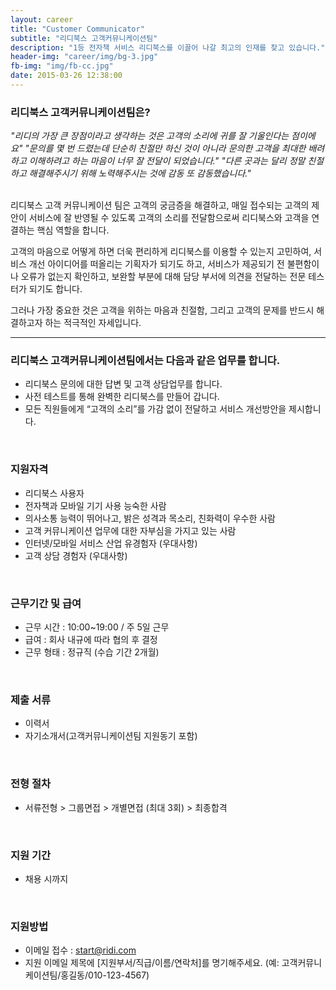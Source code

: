 ```yaml
---
layout: career
title: "Customer Communicator"
subtitle: "리디북스 고객커뮤니케이션팀"
description: "1등 전자책 서비스 리디북스를 이끌어 나갈 최고의 인재를 찾고 있습니다."
header-img: "career/img/bg-3.jpg"
fb-img: "img/fb-cc.jpg"
date: 2015-03-26 12:38:00
---
```



### 리디북스 고객커뮤니케이션팀은?

_"리디의 가장 큰 장점이라고 생각하는 것은 고객의 소리에 귀를 잘 기울인다는 점이에요"_
_"문의를 몇 번 드렸는데 단순히 친절만 하신 것이 아니라 문의한 고객을 최대한 배려하고 이해하려고 하는 마음이 너무 잘 전달이 되었습니다."_
_"다른 곳과는 달리 정말 친절하고 해결해주시기 위해 노력해주시는 것에 감동 또 감동했습니다."_

<br>
리디북스 고객 커뮤니케이션 팀은 고객의 궁금증을 해결하고, 매일 접수되는 고객의 제안이 서비스에 잘 반영될 수 있도록 고객의 소리를 전달함으로써 리디북스와 고객을 연결하는 핵심 역할을 합니다.

고객의 마음으로 어떻게 하면 더욱 편리하게 리디북스를 이용할 수 있는지 고민하여, 서비스 개선 아이디어를 떠올리는 기획자가 되기도 하고, 서비스가 제공되기 전 불편함이나 오류가 없는지 확인하고, 보완할 부분에 대해 담당 부서에 의견을 전달하는 전문 테스터가 되기도 합니다.

그러나 가장 중요한 것은 고객을 위하는 마음과 친절함, 그리고 고객의 문제를 반드시 해결하고자 하는 적극적인 자세입니다.

<hr>

### 리디북스 고객커뮤니케이션팀에서는 다음과 같은 업무를 합니다.

* 리디북스 문의에 대한 답변 및 고객 상담업무를 합니다.
* 사전 테스트를 통해 완벽한 리디북스를 만들어 갑니다.
* 모든 직원들에게 “고객의 소리”를 가감 없이 전달하고 서비스 개선방안을 제시합니다.

<br>

### 지원자격

* 리디북스 사용자
* 전자책과 모바일 기기 사용 능숙한 사람
* 의사소통 능력이 뛰어나고, 밝은 성격과 목소리, 친화력이 우수한 사람
* 고객 커뮤니케이션 업무에 대한 자부심을 가지고 있는 사람
* 인터넷/모바일 서비스 산업 유경험자 (우대사항)
* 고객 상담 경험자 (우대사항)

<br>

### 근무기간 및 급여

* 근무 시간 : 10:00~19:00 / 주 5일 근무
* 급여 : 회사 내규에 따라 협의 후 결정
* 근무 형태 : 정규직 (수습 기간 2개월)

<br>

### 제출 서류

* 이력서
* 자기소개서(고객커뮤니케이션팀 지원동기 포함)

<br>

### 전형 절차

* 서류전형 > 그룹면접 > 개별면접 (최대 3회) > 최종합격

<br>

### 지원 기간

* 채용 시까지

<br>

### 지원방법

* 이메일 접수 : <a href="mailto:start@ridi.com">start@ridi.com</a>
* 지원 이메일 제목에 [지원부서/직급/이름/연락처]를 명기해주세요.
  (예: 고객커뮤니케이션팀/홍길동/010-123-4567)
